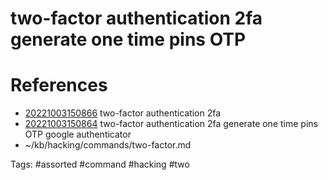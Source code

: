 # two-factor authentication 2fa generate one time pins OTP

# References
- [20221003150866](/zet/20221003150866/README.md) two-factor authentication 2fa
- [20221003150864](/zet/20221003150864/README.md) two-factor authentication 2fa generate one time pins OTP google authenticator
- ~/kb/hacking/commands/two-factor.md

Tags:
    #assorted #command #hacking #two
